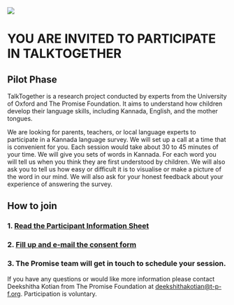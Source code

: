 <img src="https://talktogproject.github.io/wordsurvey/TT-UP-TPF.png" style="display: block; margin: auto;">

# YOU ARE INVITED TO PARTICIPATE IN TALKTOGETHER
## Pilot Phase

TalkTogether is a research project conducted by experts from the University of Oxford and The Promise Foundation. It aims to understand how children develop their language skills, including Kannada, English, and the mother tongues. 

We are looking for parents, teachers, or local language experts to participate in a Kannada language survey. We will set up a call at a time that is convenient for you.  Each session would take about 30 to 45 minutes of your time.  We will give you sets of words in Kannada.  For each word you will tell us when you think they are first understood by children. We will also ask you to tell us how easy or difficult it is to visualise or make a picture of the word in our mind. We will also ask for your honest feedback about your experience of answering the survey.

## **How to join**

### 1. [Read the Participant Information Sheet](pis.md)
### 2. [Fill up and e-mail the consent form](https://github.com/talktogproject/wordsurvey/raw/gh-pages/ConsentForm.doc)
### 3. The Promise team will get in touch to schedule your session.


If you have any questions or would like more information please contact Deekshitha Kotian from The Promise Foundation at deekshithakotian@t-p-f.org.  Participation is voluntary. 


 
